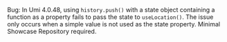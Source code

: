 Bug: In Umi 4.0.48, using `history.push()` with a state object containing a function as a property fails to pass the state to `useLocation()`. The issue only occurs when a simple value is not used as the state property. Minimal Showcase Repository required.
